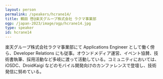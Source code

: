 ```yaml
---
layout: person
permalink: /speakers/hcrane14/
title: 鶴田 啓@楽天グループ株式会社 ラクマ事業部
ogp: /japan-2023/image/ogp/hcrane14.jpg
type: speaker
id: hcrane14
---
```

楽天グループ株式会社ラクマ事業部にて Applications Engineer として働く傍ら、Developer Relations にも従事。オウンドメディア運営、イベント協賛、技術書執筆、採用活動など多岐に渡って活動している。コミュニティにおいては、iOSDC、DroidKaigi などのモバイル開発向けのカンファレンスで登壇し、技術発信に努めている。
